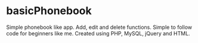 # basicPhonebook
Simple phonebook like app. Add, edit and delete functions. Simple to follow code for beginners like me.
Created using PHP, MySQL, jQuery and HTML.
